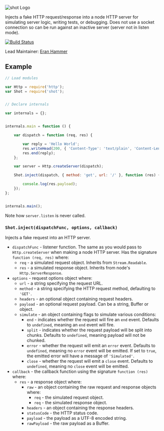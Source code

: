![shot Logo](https://raw.github.com/hapijs/shot/master/images/shot.png)

Injects a fake HTTP request/response into a node HTTP server for simulating server logic, writing tests, or debugging. Does not use a socket
connection so can be run against an inactive server (server not in listen mode).

[![Build Status](https://secure.travis-ci.org/hapijs/shot.png)](http://travis-ci.org/hapijs/shot)

Lead Maintainer: [Eran Hammer](https://github.com/hueniverse)

## Example

```javascript
// Load modules

var Http = require('http');
var Shot = require('shot');


// Declare internals

var internals = {};


internals.main = function () {

    var dispatch = function (req, res) {

        var reply = 'Hello World';
        res.writeHead(200, { 'Content-Type': 'text/plain', 'Content-Length': reply.length });
        res.end(reply);
    };

    var server = Http.createServer(dispatch);

    Shot.inject(dispatch, { method: 'get', url: '/' }, function (res) {

        console.log(res.payload);
    });
};


internals.main();
```

Note how `server.listen` is never called.

### `Shot.inject(dispatchFunc, options, callback)`

Injects a fake request into an HTTP server. 

- `dispatchFunc` - listener function. The same as you would pass to `Http.createServer` when making a node HTTP server. Has the signature `function (req, res)` where:
    - `req` - a simulated request object. Inherits from `Stream.Readable`.
    - `res` - a simulated response object. Inherits from node's `Http.ServerResponse`.
- `options` - request options object where:
  - `url` - a string specifying the request URL.
  - `method` - a string specifying the HTTP request method, defaulting to `'GET'`.
  - `headers` - an optional object containing request headers.
  - `payload` - an optional request payload. Can be a string, Buffer or object.
  - `simulate` - an object containing flags to simulate various conditions:
    - `end` - indicates whether the request will fire an `end` event. Defaults to `undefined`, meaning an `end` event will fire.
    - `split` - indicates whether the request payload will be split into chunks. Defaults to `undefined`, meaning payload will not be chunked.
    - `error` - whether the request will emit an `error` event. Defaults to `undefined`, meaning no `error` event will be emitted. If set to `true`, the emitted error will have a message of `'Simulated'`.
    - `close` - whether the request will emit a `close` event. Defaults to `undefined`, meaning no `close` event will be emitted.
- `callback` - the callback function using the signature `function (res)` where:
  - `res` - a response object where: 
    - `raw` - an object containing the raw request and response objects where:
      - `req` - the simulated request object.
      - `req` - the simulated response object.
    - `headers` - an object containing the response headers.
    - `statusCode` - the HTTP status code. 
    - `payload` - the payload as a UTF-8 encoded string.
    - `rawPayload` - the raw payload as a Buffer.
